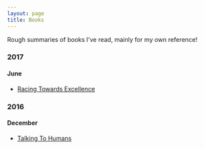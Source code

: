 ```yaml
---
layout: page
title: Books
---
```


Rough summaries of books I've read, mainly for my own reference!

### 2017

#### June

* [Racing Towards Excellence](2017/racing-towards-excellence.html)

### 2016

#### December

* [Talking To Humans](2016/talking-to-humans.html)